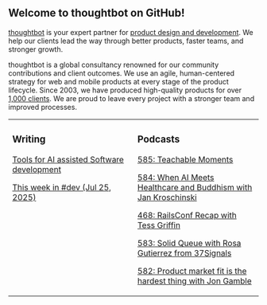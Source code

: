 ## Welcome to thoughtbot on GitHub!

[thoughtbot][1] is your expert partner for [product design and development][2].
We help our clients lead the way through better products, faster teams, and stronger growth.

thoughtbot is a global consultancy renowned for our community contributions and
client outcomes. We use an agile, human-centered strategy for web and mobile
products at every stage of the product lifecycle. Since 2003, we have produced
high-quality products for over [1,000 clients][3]. We are proud to leave every
project with a stronger team and improved processes.

<table><tr><td valign="top" width="50%">

### Writing

<!-- blog starts -->
[Tools for AI assisted Software development](https://feed.thoughtbot.com/link/24077/17110913/tools-for-ai-assisted-software-development)

[This week in #dev (Jul 25, 2025)](https://feed.thoughtbot.com/link/24077/17109891/this-week-in-dev-jul-25-2025)

<!-- blog ends -->
</td><td valign="top" width="50%">

### Podcasts

<!-- podcasts starts -->
[585: Teachable Moments](https://podcast.thoughtbot.com/585)

[584: When AI Meets Healthcare and Buddhism with Jan Kroschinski](https://podcast.thoughtbot.com/584)

[468: RailsConf Recap with Tess Griffin](https://bikeshed.thoughtbot.com/468)

[583: Solid Queue with Rosa Gutierrez from 37Signals](https://podcast.thoughtbot.com/583)

[582: Product market fit is the hardest thing with Jon Gamble](https://podcast.thoughtbot.com/582)

<!-- podcasts ends -->
</td></tr></table>

[1]: https://thoughtbot.com
[2]: https://thoughtbot.com/services
[3]: https://thoughtbot.com/case-studies
